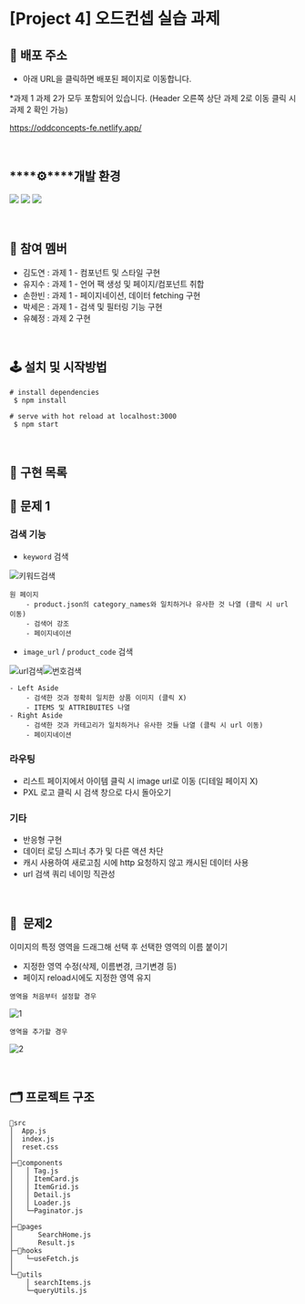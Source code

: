 # [**Project 4**] 오드컨셉 실습 과제

## 🔗 배포 주소

- 아래 URL을 클릭하면 배포된 페이지로 이동합니다.

*과제 1 과제 2가 모두 포함되어 있습니다. (Header 오른쪽 상단 과제 2로 이동 클릭 시 과제 2 확인 가능)

https://oddconcepts-fe.netlify.app/



<br>

## ****⚙****개발 환경

<img src="https://img.shields.io/badge/react-61DAFB?style=for-the-badge&logo=react&logoColor=black"> <img src="https://img.shields.io/badge/javascript-F7DF1E?style=for-the-badge&logo=javascript&logoColor=black"> <img src="https://img.shields.io/badge/Tailwind_CSS-38B2AC?style=for-the-badge&logo=tailwind-css&logoColor=white">

<br>

## 🧑 참여 멤버

- 김도연 : 과제 1 - 컴포넌트 및 스타일 구현 
- 유지수 : 과제 1 - 언어 팩 생성 및 페이지/컴포넌트 취합
- 손한빈 : 과제 1 - 페이지네이션, 데이터 fetching 구현 
- 박세은 : 과제 1 - 검색 및 필터링 기능 구현
- 유혜정 : 과제 2 구현

<br>

## 🕹  설치 및 시작방법

```
# install dependencies
 $ npm install

# serve with hot reload at localhost:3000
 $ npm start
```

<br>

## 📝 구현 목록

## 📌 문제 1

### **검색 기능**

- `keyword` 검색

![키워드검색](https://user-images.githubusercontent.com/81206124/156719073-4523d9f2-61e5-43a5-b849-dd4184c5fc80.gif)


    원 페이지
        - product.json의 category_names와 일치하거나 유사한 것 나열 (클릭 시 url 이동)
        - 검색어 강조
        - 페이지네이션
- `image_url` / `product_code` 검색

![url검색](https://user-images.githubusercontent.com/81206124/156718321-9838a257-430d-4006-851a-bc9840ea4d65.gif)![번호검색](https://user-images.githubusercontent.com/81206124/156718625-8c84984a-f347-4be2-99ec-f826c9897e67.gif)


    - Left Aside
        - 검색한 것과 정확히 일치한 상품 이미지 (클릭 X)
        - ITEMS 및 ATTRIBUITES 나열
    - Right Aside
        - 검색한 것과 카테고리가 일치하거나 유사한 것들 나열 (클릭 시 url 이동)
        - 페이지네이션

### **라우팅**

- 리스트 페이지에서 아이템 클릭 시 image url로 이동 (디테일 페이지 X)
- PXL 로고 클릭 시 검색 창으로 다시 돌아오기

### **기타**

- 반응형 구현
- 데이터 로딩 스피너 추가 및 다른 액션 차단
- 캐시 사용하여 새로고침 시에 http 요청하지 않고 캐시된 데이터 사용
- url 검색 쿼리 네이밍 직관성

<br>

## 📌  문제2

이미지의 특정 영역을 드래그해 선택 후 선택한 영역의 이름 붙이기

- 지정한 영역 수정(삭제, 이름변경, 크기변경 등)
- 페이지 reload시에도 지정한 영역 유지

`영역을 처음부터 설정할 경우`

![1](https://user-images.githubusercontent.com/81206124/156720063-1e2d2d80-b447-4839-8216-5536cac30ceb.gif)


`영역을 추가할 경우`

![2](https://user-images.githubusercontent.com/81206124/156720353-55111b65-ff46-4bad-8e62-e8bc5bec96a5.gif)


<br>

## 🗂 프로젝트 구조
```
📁src
│  App.js
│  index.js
│  reset.css
│
├─📁components
│	│ Tag.js
│	│ ItemCard.js
│	│ ItemGrid.js
│	│ Detail.js
│	│ Loader.js
│	└─Paginator.js
│
├─📁pages
│      SearchHome.js
│      Result.js
├─📁hooks
│	└─useFetch.js
│			
└─📁utils
	│ searchItems.js
	└─queryUtils.js
```
